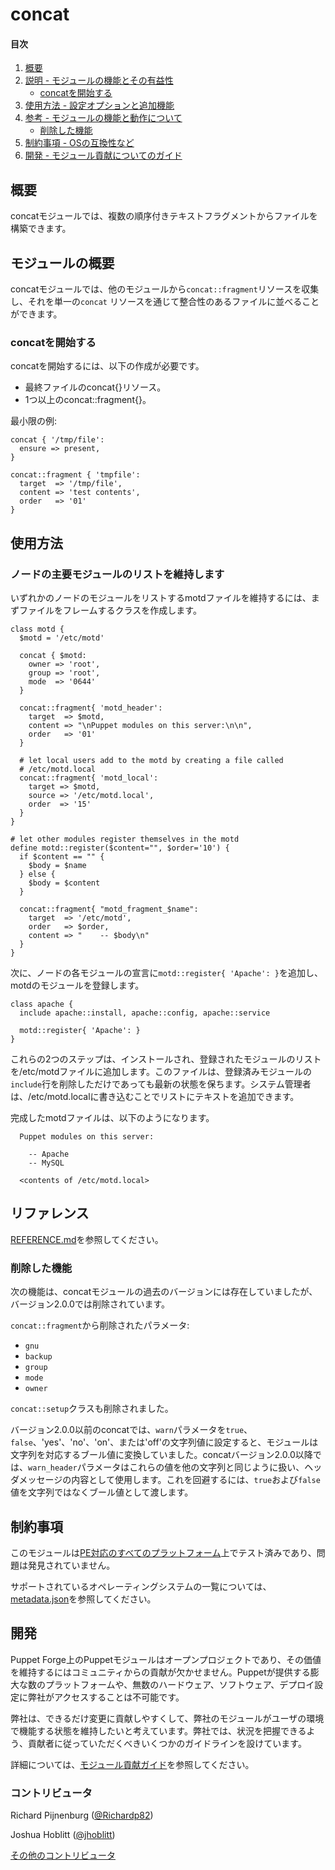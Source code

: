 # concat

#### 目次

1. [概要](#overview)
2. [説明 - モジュールの機能とその有益性](#module-description)
    * [concatを開始する](#beginning-with-concat)
4. [使用方法 - 設定オプションと追加機能](#usage)
5. [参考 - モジュールの機能と動作について](#reference)
    * [削除した機能](#removed-functionality)
6. [制約事項 - OSの互換性など](#limitations)
7. [開発 - モジュール貢献についてのガイド](#development)

<a id="overview"></a>
## 概要

concatモジュールでは、複数の順序付きテキストフラグメントからファイルを構築できます。

<a id="module-description"></a>
## モジュールの概要

concatモジュールでは、他のモジュールから`concat::fragment`リソースを収集し、それを単一の`concat` リソースを通じて整合性のあるファイルに並べることができます。

<a id="beginning-with-concat"></a>
### concatを開始する

concatを開始するには、以下の作成が必要です。

* 最終ファイルのconcat{}リソース。
* 1つ以上のconcat::fragment{}。

最小限の例:

~~~
concat { '/tmp/file':
  ensure => present,
}

concat::fragment { 'tmpfile':
  target  => '/tmp/file',
  content => 'test contents',
  order   => '01'
}
~~~

<a id="usage"></a>
## 使用方法

### ノードの主要モジュールのリストを維持します

いずれかのノードのモジュールをリストするmotdファイルを維持するには、まずファイルをフレームするクラスを作成します。

~~~
class motd {
  $motd = '/etc/motd'

  concat { $motd:
    owner => 'root',
    group => 'root',
    mode  => '0644'
  }

  concat::fragment{ 'motd_header':
    target  => $motd,
    content => "\nPuppet modules on this server:\n\n",
    order   => '01'
  }

  # let local users add to the motd by creating a file called
  # /etc/motd.local
  concat::fragment{ 'motd_local':
    target => $motd,
    source => '/etc/motd.local',
    order  => '15'
  }
}

# let other modules register themselves in the motd
define motd::register($content="", $order='10') {
  if $content == "" {
    $body = $name
  } else {
    $body = $content
  }

  concat::fragment{ "motd_fragment_$name":
    target  => '/etc/motd',
    order   => $order,
    content => "    -- $body\n"
  }
}
~~~

次に、ノードの各モジュールの宣言に`motd::register{ 'Apache': }`を追加し、motdのモジュールを登録します。

~~~
class apache {
  include apache::install, apache::config, apache::service

  motd::register{ 'Apache': }
}
~~~

これらの2つのステップは、インストールされ、登録されたモジュールのリストを/etc/motdファイルに追加します。このファイルは、登録済みモジュールの`include`行を削除しただけであっても最新の状態を保ちます。システム管理者は、/etc/motd.localに書き込むことでリストにテキストを追加できます。

完成したmotdファイルは、以下のようになります。

~~~
  Puppet modules on this server:

    -- Apache
    -- MySQL

  <contents of /etc/motd.local>
~~~

<a id="reference"></a>
## リファレンス

[REFERENCE.md](https://github.com/puppetlabs/puppetlabs-concat/blob/main/REFERENCE.md)を参照してください。

<a id="removed-functionality"></a>
### 削除した機能

次の機能は、concatモジュールの過去のバージョンには存在していましたが、バージョン2.0.0では削除されています。

`concat::fragment`から削除されたパラメータ:
* `gnu`
* `backup`
* `group`
* `mode`
* `owner`

`concat::setup`クラスも削除されました。

バージョン2.0.0以前のconcatでは、`warn`パラメータを`true`、`false`、'yes'、'no'、'on'、または'off'の文字列値に設定すると、モジュールは文字列を対応するブール値に変換していました。concatバージョン2.0.0以降では、`warn_header`パラメータはこれらの値を他の文字列と同じように扱い、ヘッダメッセージの内容として使用します。これを回避するには、`true`および`false`値を文字列ではなくブール値として渡します。

<a id="limitations"></a>
## 制約事項

このモジュールは[PE対応のすべてのプラットフォーム](https://forge.puppetlabs.com/supported#compat-matrix)上でテスト済みであり、問題は発見されていません。

サポートされているオペレーティングシステムの一覧については、[metadata.json](https://github.com/puppetlabs/puppetlabs-concat/blob/main/metadata.json)を参照してください。

<a id="development"></a>
## 開発

Puppet Forge上のPuppetモジュールはオープンプロジェクトであり、その価値を維持するにはコミュニティからの貢献が欠かせません。Puppetが提供する膨大な数のプラットフォームや、無数のハードウェア、ソフトウェア、デプロイ設定に弊社がアクセスすることは不可能です。

弊社は、できるだけ変更に貢献しやすくして、弊社のモジュールがユーザの環境で機能する状態を維持したいと考えています。弊社では、状況を把握できるよう、貢献者に従っていただくべきいくつかのガイドラインを設けています。

詳細については、[モジュール貢献ガイド](https://docs.puppetlabs.com/forge/contributing.html)を参照してください。

### コントリビュータ

Richard Pijnenburg ([@Richardp82](http://twitter.com/richardp82))

Joshua Hoblitt ([@jhoblitt](http://twitter.com/jhoblitt))

[その他のコントリビュータ](https://github.com/puppetlabs/puppetlabs-concat/graphs/contributors)
